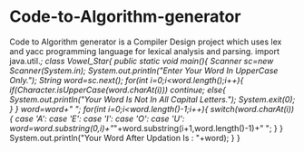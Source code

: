 # Code-to-Algorithm-generator
Code to Algorithm generator is a Compiler Design project which uses lex and yacc programming language for lexical analysis and parsing.
import java.util.*;
class Vowel_Star{
    public static void main(){
        Scanner sc=new Scanner(System.in);
        System.out.println("Enter Your Word In UpperCase Only.");
        String word=sc.next();
        for(int i=0;i<word.length();i++){
            if(Character.isUpperCase(word.charAt(i)))
                continue;
            else{
                System.out.println("Your Word Is Not In All Capital Letters.");
                System.exit(0);
            }
        }
        word=word+" ";
        for(int i=0;i<word.length()-1;i++){
            switch(word.charAt(i)){
                case 'A':
                case 'E':
                case 'I':
                case 'O':
                case 'U':
                word=word.substring(0,i)+"*"+word.substring(i+1,word.length()-1)+" ";
            }
        }
        System.out.println("Your Word After Updation Is : "+word);
    }
}
